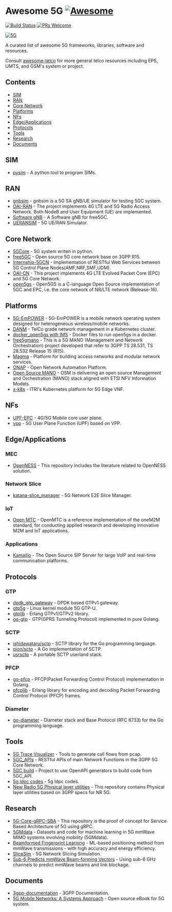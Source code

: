 # Awesome 5G [![Awesome](https://raw.githubusercontent.com/sindresorhus/awesome/main/media/badge.svg)](https://github.com/sindresorhus/awesome)

[![Build Status](https://travis-ci.org/calee0219/awesome-5g.svg?branch=master)](https://travis-ci.org/calee0219/awesome-5g)
[![PRs Welcome](https://img.shields.io/badge/PRs-welcome-brightgreen.svg)](https://github.com/calee0219/awesome-5g/pulls)

[![5G](https://www.3gpp.org/images/5G-logo_250px.jpg)](https://www.3gpp.org/)

A curated list of awesome 5G frameworks, libraries, software and resources.

Consult [awesome-telco](https://github.com/ravens/awesome-telco) for more general telco resources including EPS, UMTS, and GSM's system or project.

## Contents

<!--ts-->
* [SIM](#sim)
* [RAN](#ran)
* [Core Network](#core-network)
* [Platforms](#platforms)
* [NFs](#nfs)
* [Edge/Applications](#edgeapplications)
* [Protocols](#protocols)
* [Tools](#tools)
* [Research](#research)
* [Documents](#documents)

<!-- Added by: calee, at: 2020年 7月17日 週五 13時39分28秒 CST -->

<!--te-->

## SIM

- [pysim](https://github.com/osmocom/pysim) - A python tool to program SIMs.

## RAN

- [gnbsim](https://github.com/hhorai/gnbsim) - gnbsim is a 5G SA gNB/UE simulator for testing 5GC system.
- [OAI-RAN](https://gitlab.eurecom.fr/oai/openairinterface5g/) - The project implements 4G LTE and 5G Radio Access Network. Both NodeB and User Equipment (UE) are implemented.
- [Software gNB](https://github.com/Srajdax/gnb) - A Software gNB for free5GC.
- [UERANSIM](https://github.com/aligungr/UERANSIM) - 5G UE/RAN Simulator.

## Core Network

- [5GCore](https://github.com/dukl/5gCore) - 5G system writen in python.
- [free5GC](https://github.com/free5gc/free5gc) - Open source 5G core network base on 3GPP R15.
- [Internship-5GCN](https://github.com/bubblecounter/Internship-5GCN) - Implementation of RESTful Web Services between 5G Control Plane Nodes(AMF,NRF,SMF,UDM).
- [OAI-CN](https://github.com/openairinterface) - This project implements 4G LTE Evolved Packet Core (EPC) and 5G Core Network.
- [open5gs](https://github.com/acetcom/open5gs) - Open5GS is a C-language Open Source implementation of 5GC and EPC, i.e. the core network of NR/LTE network (Release-16).

## Platforms

- [5G-EmPOWER](https://github.com/5g-empower/empower-runtime) - 5G-EmPOWER is a mobile network operating system designed for heterogeneous wireless/mobile networks.
- [DANM](https://github.com/nokia/danm) - TelCo grade network management in a Kubernetes cluster.
- [docker_open5gs with IMS](https://github.com/miaoski/docker_open5gs) - Docker files to run open5gs in a docker.
- [free5gmano](https://github.com/free5gmano/free5gmano) - This is a 5G MANO (Management and Network Orchestration) project developed that refer to 3GPP TS 28.531, TS 28.532 Release 15 (R15).
- [Magma](https://github.com/magma/magma) - Platform for building access networks and modular network services.
- [ONAP](https://www.onap.org/) - Open Network Automation Platform.
- [Open Source MANO](https://osm.etsi.org/) - OSM is delivering an open source Management and Orchestration (MANO) stack aligned with ETSI NFV Information Models.
- [x-k8s](https://github.com/ITRI-ICL-Peregrine/x-k8s) - ITRI's Kubernetes platform for 5G Edge VNF.

## NFs

- [UPF-EPC](https://github.com/omec-project/upf-epc) - 4G/5G Mobile core user plane.
- [vpp](https://github.com/travelping/vpp) - 5G User Plane Function (UPF) based on VPP.

## Edge/Applications

### MEC

- [OpenNESS](https://github.com/open-ness/specs) - This repository includes the literature related to OpenNESS solution.

### Network Slice

- [katana-slice_manager](https://github.com/medianetlab/katana-slice_manager) - 5G Network E2E Slice Manager.

### IoT

- [Open MTC](https://github.com/openMTC/openMTC) - OpenMTC is a reference implementation of the oneM2M standard, for conducting applied research and developing innovative M2M and IoT applications.

### Applications

- [Kamailio](https://github.com/kamailio/kamailio) - The Open Source SIP Server for large VoIP and real-time communication platforms.

## Protocols

### GTP

- [dpdk_gtp_gateway](https://github.com/edingroot/dpdk_gtp_gateway) - DPDK based GTPv1 gateway.
- [gtp5g](https://github.com/PrinzOwO/gtp5g) - Linux kernel module 5G GTP-U.
- [gtplib](https://github.com/travelping/gtplib) - Erlang GTPv1/GTPv2 library.
- [go-gtp](https://github.com/wmnsk/go-gtp) - GTP(GPRS Tunneling Protocol) implemented in pure Golang.

### SCTP

- [ishidawataru/sctp](https://github.com/ishidawataru/sctp) - SCTP library for the Go programming language.
- [pion/sctp](https://github.com/pion/sctp) - A Go implementation of SCTP.
- [usrsctp](https://github.com/sctplab/usrsctp) - A portable SCTP userland stack.

### PFCP

- [go-pfcp](https://github.com/wmnsk/go-pfcp) - PFCP(Packet Forwarding Control Protocol) implementation in Golang.
- [pfcplib](https://github.com/travelping/pfcplib) - Erlang library for encoding and decoding Packet Forwarding Control Protocol (PFCP) frames.

### Diameter

- [go-diameter](https://github.com/fiorix/go-diameter) - Diameter stack and Base Protocol (RFC 6733) for the Go programming language.

## Tools

- [5G Trace Visualizer](https://github.com/telekom/5g-trace-visualizer) - Tools to generate call flows from pcap.
- [5GC_APIs](https://github.com/jdegre/5GC_APIs) - RESTful APIs of main Network Functions in the 3GPP 5G Core Network.
- [5GC build](https://github.com/H21lab/5GC_build) - Project to use OpenAPI generators to build code from 5GC_API.
- [5g ldpc codes](https://github.com/xiaoshaoning/5g-ldpc) - 5g ldpc codes.
- [New Radio 5G Physical layer utilities](https://github.com/prtkmishra/New_Radio_5G_Utils) - This repository contains Physical layer utilities based on 3GPP specs for NR 5G.

## Research

- [5G-Core-gRPC-SBA](https://github.com/iithnewslab/SBA-gRPC-5G) - This repository is the proof of concept for Service Based Architecture of 5G using gRPC.
- [5GMdata](https://github.com/lasseufpa/5gm-data) - Datasets and code for machine learning in 5G mmWave MIMO systems involving mobility (5GMdata).
- [Beamformed Fingerprint Learning](https://github.com/gante/mmWave-localization-learning) - ML-based positioning method from mmWave transmissions - with high accuracy and energy efficiency.
- [SliceSim](https://github.com/cerob/slicesim) - 5G Network Slicing Simulation.
- [Sub-6 Predicts mmWave Beam-forming Vectors](https://github.com/malrabeiah/Sub6-Preds-mmWave) - Using sub-6 GHz channels to predict mmWave beams and link blockage.

## Documents

- [3gpp-documentation](https://github.com/emanuelfreitas/3gpp-documentation) - 3GPP Documentation.
- [5G Mobile Networks: A Systems Approach](https://github.com/SystemsApproach/5G) - Open source eBook for 5G system.
